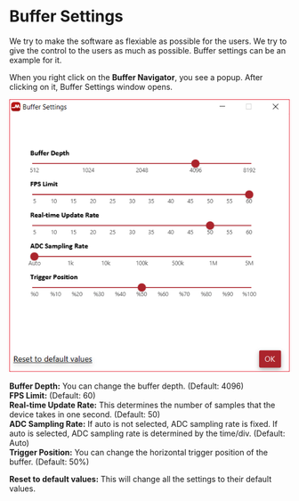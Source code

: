 # Buffer Settings

We try to make the software as flexiable as possible for the users. We try to give the control to the users as much as possible. Buffer settings can be an example for it.

When you right click on the **Buffer Navigator**, you see a popup. After clicking on it, Buffer Settings window opens.

![](../../../../.gitbook/assets/image%20%289%29.png)

**Buffer Depth:** You can change the buffer depth. \(Default: 4096\)  
**FPS Limit:** \(Default: 60\)  
**Real-time Update Rate:** This determines the number of samples that the device takes in one second. \(Default: 50\)  
**ADC Sampling Rate:** If auto is not selected, ADC sampling rate is fixed. If auto is selected, ADC sampling rate is  determined by the time/div. \(Default: Auto\)  
**Trigger Position:** You can change the horizontal trigger position of the buffer. \(Default: 50%\)  
  
**Reset to default values:** This will change all the settings to their default values.

